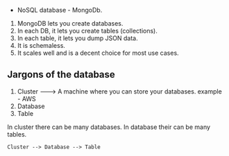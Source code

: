 - NoSQL database - MongoDb.

1. MongoDB lets you create databases.
2. In each DB, it lets you create tables (collections).
3. In each table, it lets you dump JSON data.
4. It is schemaless.
5. It scales well and is a decent choice for most use cases.

## Jargons of the database

1. Cluster ---> A machine where you can store your databases. example - AWS
 2. Database
 3. Table

In cluster there can be many databases.
In database their can be many tables.

`Cluster --> Database --> Table`
